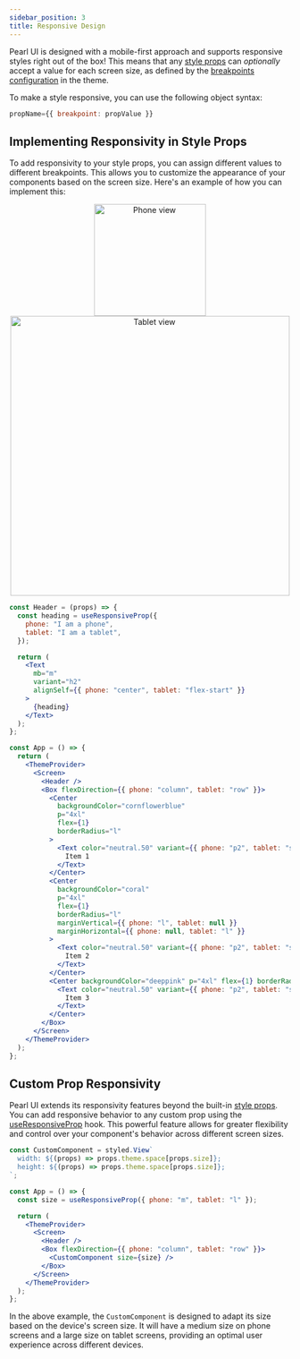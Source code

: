 ```yaml
---
sidebar_position: 3
title: Responsive Design
---
```


Pearl UI is designed with a mobile-first approach and supports responsive styles right out of the box! This means that any [style props](./style-props) can _optionally_ accept a value for each screen size, as defined by the [breakpoints configuration](../theming/default-theme#breakpoints) in the theme.

To make a style responsive, you can use the following object syntax:

```jsx
propName={{ breakpoint: propValue }}
```

## Implementing Responsivity in Style Props

To add responsivity to your style props, you can assign different values to different breakpoints. This allows you to customize the appearance of your components based on the screen size. Here's an example of how you can implement this:

<p float="left" align="center">
<img src="/img/responsivity_phone_demo.png" alt="Phone view" width="200"/>
<img src="/img/responsivity_tablet_demo.png" alt="Tablet view" width="500"/>
</p>

```jsx
const Header = (props) => {
  const heading = useResponsiveProp({
    phone: "I am a phone",
    tablet: "I am a tablet",
  });

  return (
    <Text
      mb="m"
      variant="h2"
      alignSelf={{ phone: "center", tablet: "flex-start" }}
    >
      {heading}
    </Text>
  );
};

const App = () => {
  return (
    <ThemeProvider>
      <Screen>
        <Header />
        <Box flexDirection={{ phone: "column", tablet: "row" }}>
          <Center
            backgroundColor="cornflowerblue"
            p="4xl"
            flex={1}
            borderRadius="l"
          >
            <Text color="neutral.50" variant={{ phone: "p2", tablet: "st1" }}>
              Item 1
            </Text>
          </Center>
          <Center
            backgroundColor="coral"
            p="4xl"
            flex={1}
            borderRadius="l"
            marginVertical={{ phone: "l", tablet: null }}
            marginHorizontal={{ phone: null, tablet: "l" }}
          >
            <Text color="neutral.50" variant={{ phone: "p2", tablet: "st1" }}>
              Item 2
            </Text>
          </Center>
          <Center backgroundColor="deeppink" p="4xl" flex={1} borderRadius="l">
            <Text color="neutral.50" variant={{ phone: "p2", tablet: "st1" }}>
              Item 3
            </Text>
          </Center>
        </Box>
      </Screen>
    </ThemeProvider>
  );
};
```

## Custom Prop Responsivity

Pearl UI extends its responsivity features beyond the built-in [style props](./style-props). You can add responsive behavior to any custom prop using the [useResponsiveProp](../hooks/useResponsiveProp) hook. This powerful feature allows for greater flexibility and control over your component's behavior across different screen sizes.

```jsx
const CustomComponent = styled.View`
  width: ${(props) => props.theme.space[props.size]};
  height: ${(props) => props.theme.space[props.size]};
`;

const App = () => {
  const size = useResponsiveProp({ phone: "m", tablet: "l" });

  return (
    <ThemeProvider>
      <Screen>
        <Header />
        <Box flexDirection={{ phone: "column", tablet: "row" }}>
          <CustomComponent size={size} />
        </Box>
      </Screen>
    </ThemeProvider>
  );
};
```

In the above example, the `CustomComponent` is designed to adapt its size based on the device's screen size. It will have a medium size on phone screens and a large size on tablet screens, providing an optimal user experience across different devices.

